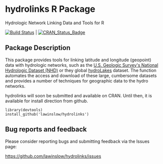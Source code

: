 # hydrolinks R Package
Hydrologic Network Linking Data and Tools for R

[![Build Status](https://travis-ci.org/lawinslow/hydrolinks.svg?branch=master)](https://travis-ci.org/lawinslow/hydrolinks) | [![CRAN_Status_Badge](http://www.r-pkg.org/badges/version/hydrolinks)](https://cran.r-project.org/package=hydrolinks)
 
## Package Description

This package provides tools for linking latitude and longitude (geopoint) data with 
hydrologic networks, such as the [U.S. Geologic Survey's National Hydrologic Dataset (NHD)](http://nhd.usgs.gov)
or they global [hydroLakes](http://www.hydrosheds.org/page/hydrolakes) dataset. The function automates 
the access and download of these large, cumbersome datasets and provides a number of techniques for 
geographic data to the hydro networks. 


hydrolinks will soon be submitted and available on CRAN. Until then, 
it is available for install direction from github. 

```
library(devtools)
install_github('lawinslow/hydrolinks')
```

## Bug reports and feedback

Please consider reporting bugs and submitting feedback via the Issues page:

https://github.com/lawinslow/hydrolinks/issues

